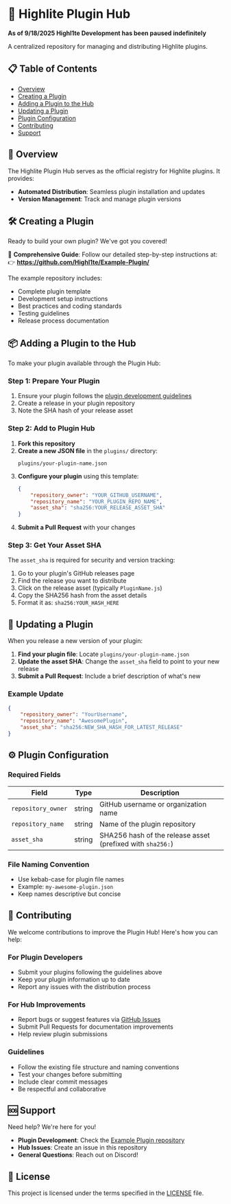 # 🔌 Highlite Plugin Hub
**As of 9/18/2025 Highl1te Development has been paused indefinitely**

A centralized repository for managing and distributing Highlite plugins.

## 📋 Table of Contents

- [Overview](#overview)
- [Creating a Plugin](#creating-a-plugin)
- [Adding a Plugin to the Hub](#adding-a-plugin-to-the-hub)
- [Updating a Plugin](#updating-a-plugin)
- [Plugin Configuration](#plugin-configuration)
- [Contributing](#contributing)
- [Support](#support)

## 🎯 Overview

The Highlite Plugin Hub serves as the official registry for Highlite plugins. It provides:

- **Automated Distribution**: Seamless plugin installation and updates
- **Version Management**: Track and manage plugin versions

## 🛠️ Creating a Plugin

Ready to build your own plugin? We've got you covered!

📖 **Comprehensive Guide**: Follow our detailed step-by-step instructions at:
👉 **https://github.com/Highl1te/Example-Plugin/**

The example repository includes:
- Complete plugin template
- Development setup instructions
- Best practices and coding standards
- Testing guidelines
- Release process documentation

## 📦 Adding a Plugin to the Hub

To make your plugin available through the Plugin Hub:

### Step 1: Prepare Your Plugin
1. Ensure your plugin follows the [plugin development guidelines](https://github.com/Highl1te/Example-Plugin/)
2. Create a release in your plugin repository
3. Note the SHA hash of your release asset

### Step 2: Add to Plugin Hub
1. **Fork this repository**
2. **Create a new JSON file** in the `plugins/` directory:
   ```
   plugins/your-plugin-name.json
   ```
3. **Configure your plugin** using this template:
   ```json
   {
       "repository_owner": "YOUR_GITHUB_USERNAME",
       "repository_name": "YOUR_PLUGIN_REPO_NAME",
       "asset_sha": "sha256:YOUR_RELEASE_ASSET_SHA"
   }
   ```
4. **Submit a Pull Request** with your changes

### Step 3: Get Your Asset SHA
The `asset_sha` is required for security and version tracking:

1. Go to your plugin's GitHub releases page
2. Find the release you want to distribute
3. Click on the release asset (typically `PluginName.js`)
4. Copy the SHA256 hash from the asset details
5. Format it as: `sha256:YOUR_HASH_HERE`

## 🔄 Updating a Plugin

When you release a new version of your plugin:

1. **Find your plugin file**: Locate `plugins/your-plugin-name.json`
2. **Update the asset SHA**: Change the `asset_sha` field to point to your new release
3. **Submit a Pull Request**: Include a brief description of what's new

### Example Update
```json
{
    "repository_owner": "YourUsername",
    "repository_name": "AwesomePlugin",
    "asset_sha": "sha256:NEW_SHA_HASH_FOR_LATEST_RELEASE"
}
```

## ⚙️ Plugin Configuration

### Required Fields

| Field | Type | Description |
|-------|------|-------------|
| `repository_owner` | string | GitHub username or organization name |
| `repository_name` | string | Name of the plugin repository |
| `asset_sha` | string | SHA256 hash of the release asset (prefixed with `sha256:`) |

### File Naming Convention
- Use kebab-case for plugin file names
- Example: `my-awesome-plugin.json`
- Keep names descriptive but concise

## 🤝 Contributing

We welcome contributions to improve the Plugin Hub! Here's how you can help:

### For Plugin Developers
- Submit your plugins following the guidelines above
- Keep your plugin information up to date
- Report any issues with the distribution process

### For Hub Improvements
- Report bugs or suggest features via [GitHub Issues](https://github.com/Highl1te/Plugin-Hub/issues)
- Submit Pull Requests for documentation improvements
- Help review plugin submissions

### Guidelines
- Follow the existing file structure and naming conventions
- Test your changes before submitting
- Include clear commit messages
- Be respectful and collaborative

## 🆘 Support

Need help? We're here for you!

- **Plugin Development**: Check the [Example Plugin repository](https://github.com/Highl1te/Example-Plugin/)
- **Hub Issues**: Create an issue in this repository
- **General Questions**: Reach out on Discord!

## 📄 License

This project is licensed under the terms specified in the [LICENSE](LICENSE) file.
